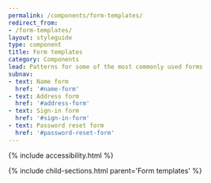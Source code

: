 ```yaml
---
permalink: /components/form-templates/
redirect_from:
- /form-templates/
layout: styleguide
type: component
title: Form templates
category: Components
lead: Patterns for some of the most commonly used forms
subnav:
- text: Name form
  href: '#name-form'
- text: Address form
  href: '#address-form'
- text: Sign-in form
  href: '#sign-in-form'
- text: Password reset form
  href: '#password-reset-form'
---
```


{% include accessibility.html %}

{% include child-sections.html parent='Form templates' %}
